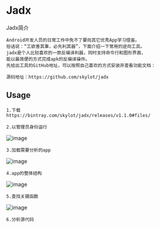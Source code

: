 # Jadx

Jadx简介

    Android开发人员的日常工作中免不了要向其它优秀App学习借鉴。
    俗话说：“工欲善其事，必先利其器”，下面介绍一下常用的逆向工具。
    jadx是个人比较喜欢的一款反编译利器，同时支持命令行和图形界面，
    能以最简便的方式完成apk的反编译操作。
    先给出工具的GitHub地址，可以按照自己喜欢的方式安装并查看功能文档：
    
    源码地址：https://github.com/skylot/jadx
    

## Usage
    1.下载
    https://bintray.com/skylot/jadx/releases/v1.1.0#files/
    
    2.以管理员身份运行
    
   ![image](https://github.com/kingking888/AndroidReverseEngineering/blob/master/Jadx/src/png/01运行.png)
    
    3.加载需要分析的app
    
   ![image](https://github.com/kingking888/AndroidReverseEngineering/blob/master/Jadx/src/png/02选择需要分析的APK.png)
    
    4.app的整体结构
    
   ![image](https://github.com/kingking888/AndroidReverseEngineering/blob/master/Jadx/src/png/03APP源文件结构和代码.png)
    
    5.查找关键函数
   ![image](https://github.com/kingking888/AndroidReverseEngineering/blob/master/Jadx/src/png/04查找关键字.png)
   
    
    6.分析源代码
    


